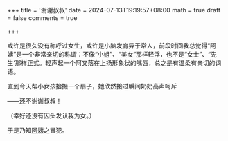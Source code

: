 +++
title = '谢谢叔叔'
date = 2024-07-13T19:19:57+08:00
math = true 
draft = false
comments = true

+++

或许是很久没有称呼过女生，或许是小脑发育异于常人，前段时间我总觉得“阿姨”是一个非常亲切的称谓：不像“小姐”、“美女”那样轻浮，也不是“女士”、“先生‘那样正式。轻声起一个阿又落在上扬形象状的嘴唇，总之是有温柔有亲切的词语。

直到今天帮小女孩拾掇一个扇子，她欣然接过瞬间奶奶高声呵斥

——还不谢谢叔叔！

（幸好还没有因头发认我为女。）

于是乃知[阿姨](https://www.allsetlearning.com/news/ayi)之冒犯。

